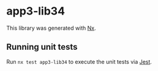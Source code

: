 # app3-lib34

This library was generated with [Nx](https://nx.dev).

## Running unit tests

Run `nx test app3-lib34` to execute the unit tests via [Jest](https://jestjs.io).
